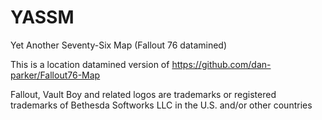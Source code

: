 # YASSM
Yet Another Seventy-Six Map (Fallout 76 datamined)

This is a location datamined version of https://github.com/dan-parker/Fallout76-Map
















Fallout, Vault Boy and related logos are trademarks or registered trademarks of Bethesda Softworks LLC in the U.S. and/or other countries
